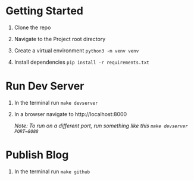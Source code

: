 # Getting Started

1. Clone the repo

2. Navigate to the Project root directory

3. Create a virtual environment `python3 -m venv venv`

4. Install dependencies `pip install -r requirements.txt`

# Run Dev Server

1. In the terminal run `make devserver`

2. In a browser navigate to http://localhost:8000

    *Note: To run on a different port, run something like this `make devserver PORT=8088`* 

# Publish Blog

1. In the terminal run `make github`
